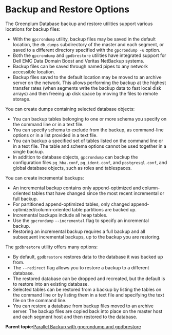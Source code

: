 # Backup and Restore Options 

The Greenplum Database backup and restore utilities support various locations for backup files:

-   With the `gpcrondump` utility, backup files may be saved in the default location, the `db_dumps` subdirectory of the master and each segment, or saved to a different directory specified with the `gpcrondump -u` option.
-   Both the `gpcrondump` and `gpdbrestore` utilities have integrated support for Dell EMC Data Domain Boost and Veritas NetBackup systems.
-   Backup files can be saved through named pipes to any network accessible location.
-   Backup files saved to the default location may be moved to an archive server on the network. This allows performing the backup at the highest transfer rates \(when segments write the backup data to fast local disk arrays\) and then freeing up disk space by moving the files to remote storage.

You can create dumps containing selected database objects:

-   You can backup tables belonging to one or more schema you specify on the command line or in a text file.
-   You can specify schema to exclude from the backup, as command-line options or in a list provided in a text file.
-   You can backup a specified set of tables listed on the command line or in a text file. The table and schema options cannot be used together in a single backup.
-   In addition to database objects, `gpcrondump` can backup the configuration files `pg_hba.conf`, `pg_ident.conf`, and `postgresql.conf`, and global database objects, such as roles and tablespaces.

You can create incremental backups:

-   An incremental backup contains only append-optimized and column-oriented tables that have changed since the most recent incremental or full backup.
-   For partitioned append-optimized tables, only changed append-optimized/column-oriented table partitions are backed up.
-   Incremental backups include all heap tables.
-   Use the `gpcrondump` `--incremental` flag to specify an incremental backup.
-   Restoring an incremental backup requires a full backup and all subsequent incremental backups, up to the backup you are restoring.

The `gpdbrestore` utility offers many options:

-   By default, `gpdbrestore` restores data to the database it was backed up from.
-   The `--redirect` flag allows you to restore a backup to a different database.
-   The restored database can be dropped and recreated, but the default is to restore into an existing database.
-   Selected tables can be restored from a backup by listing the tables on the command line or by listing them in a text file and specifying the text file on the command line.
-   You can restore a database from backup files moved to an archive server. The backup files are copied back into place on the master host and each segment host and then restored to the database.

**Parent topic:**[Parallel Backup with gpcrondump and gpdbrestore](../managing/backup-heading.html)

